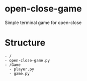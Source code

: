 # open-close-game
Simple terminal game for open-close

# Structure

```
- /
- open-close-game.py
- /Game
  - player.py
  - game.py
```
